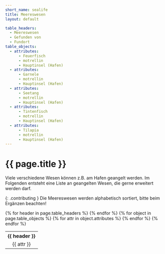```yaml
---
short_name: sealife
title: Meereswesen
layout: default

table_headers:
  - Meereswesen
  - Gefunden von
  - Fundort
table_objects:
  - attributes:
      - Feuerfisch
      - motrellin
      - Hauptinsel (Hafen)
  - attributes:
      - Garnele
      - motrellin
      - Hauptinsel (Hafen)
  - attributes:
      - Seetang
      - motrellin
      - Hauptinsel (Hafen)
  - attributes:
      - Tintenfisch
      - motrellin
      - Hauptinsel (Hafen)
  - attributes:
      - Tilapia
      - motrellin
      - Hauptinsel (Hafen)
---
```

# {{ page.title }}

Viele verschiedene Wesen können z.B. am Hafen geangelt werden. Im Folgenden
entsteht eine Liste an geangelten Wesen, die gerne erweitert werden darf.

{: .contributing }
Die Meereswesen werden alphabetisch sortiert, bitte beim Ergänzen beachten!

<table>
 <tr>
  {% for header in page.table_headers %}
  <th>
   {{ header }}
  </th>
  {% endfor %}
 </tr>
 {% for object in page.table_objects %}
 <tr>
  {% for attr in object.attributes %}
  <td>
   <center>{{ attr }}</center>
  </td>
  {% endfor %}
 </tr>
 {% endfor %}
</table>
